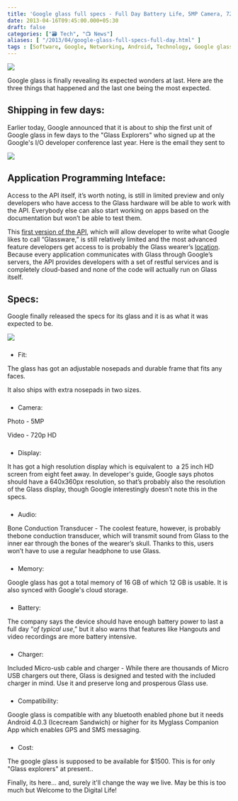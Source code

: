 ```yaml
---
title: 'Google glass full specs - Full Day Battery Life, 5MP Camera, 720p Video, 16GB Flash Memory & Bone Conduction Transducer'
date: 2013-04-16T09:45:00.000+05:30
draft: false
categories: ["🗃️ Tech", "📺 News"]
aliases: [ "/2013/04/google-glass-full-specs-full-day.html" ]
tags : [Software, Google, Networking, Android, Technology, Google glass, Operating systems, Gadgets, Google glasses, Digital life, transparent, interface, Maps, contact lenses, Search engine]
---
```


[![](https://3.bp.blogspot.com/-iIHeGy2Nmng/UWzLi5c8DmI/AAAAAAAAA38/pqMgvUb1Hj8/s640/googLAS.jpg)](https://3.bp.blogspot.com/-iIHeGy2Nmng/UWzLi5c8DmI/AAAAAAAAA38/pqMgvUb1Hj8/s1600/googLAS.jpg)

  
Google glass is finally revealing its expected wonders at last. Here are the three things that happened and the last one being the most expected.  
  

Shipping in few days:
---------------------

Earlier today, Google announced that it is about to ship the first unit of Google glass in few days to the "Glass Explorers" who signed up at the Google's I/O developer conference last year. Here is the email they sent to 

[![](https://4.bp.blogspot.com/-JkeIXA1Uw44/UWzKGuMx8lI/AAAAAAAAA30/ELlOZN9AGJ4/s640/ggeemail.png)](https://4.bp.blogspot.com/-JkeIXA1Uw44/UWzKGuMx8lI/AAAAAAAAA30/ELlOZN9AGJ4/s1600/ggeemail.png)

  

Application Programming Inteface:
---------------------------------

Access to the API itself, it’s worth noting, is still in limited preview and only developers who have access to the Glass hardware will be able to work with the API. Everybody else can also start working on apps based on the documentation but won’t be able to test them.

This [first version of the API](httpss://developers.google.com/glass/v1/reference/), which will allow developer to write what Google likes to call “Glassware,” is still relatively limited and the most advanced feature developers get access to is probably the Glass wearer’s [location](httpss://developers.google.com/glass/location). Because every application communicates with Glass through Google’s servers, the API provides developers with a set of restful services and is completely cloud-based and none of the code will actually run on Glass itself.

  

Specs:
------

Google finally released the specs for its glass and it is as what it was expected to be.

  

[![](https://3.bp.blogspot.com/-WSSEEQr-2zE/UWzP3wAOKMI/AAAAAAAAA4E/-dwxRpqhhNI/s640/google-glasses.jpg)](https://3.bp.blogspot.com/-WSSEEQr-2zE/UWzP3wAOKMI/AAAAAAAAA4E/-dwxRpqhhNI/s1600/google-glasses.jpg)

  

### 

*   Fit:

The glass has got an adjustable nosepads and durable frame that fits any faces.

It also ships with extra nosepads in two sizes.

### 

*   Camera:

Photo - 5MP

Video - 720p HD

### 

*   Display:

It has got a high resolution display which is equivalent to  a 25 inch HD screen from eight feet away. In developer's guide, Google says photos should have a 640x360px resolution, so that’s probably also the resolution of the Glass display, though Google interestingly doesn’t note this in the specs.

### 

*   Audio:

Bone Conduction Transducer - The coolest feature, however, is probably thebone conduction transducer, which will transmit sound from Glass to the inner ear through the bones of the wearer’s skull. Thanks to this, users won’t have to use a regular headphone to use Glass.

### 

*   Memory:

Google glass has got a total memory of 16 GB of which 12 GB is usable. It is also synced with Google's cloud storage.

### 

*   Battery:

The company says the device should have enough battery power to last a full day “_of typical use_,” but it also warns that features like Hangouts and video recordings are more battery intensive.

### 

*   Charger:

Included Micro-usb cable and charger - While there are thousands of Micro USB chargers out there, Glass is designed and tested with the included charger in mind. Use it and preserve long and prosperous Glass use.

### 

*   Compatibility:

Google glass is compatible with any bluetooth enabled phone but it needs Android 4.0.3 (Icecream Sandwich) or higher for its Myglass Companion App which enables GPS and SMS messaging.

### 

*   Cost:

The google glass is supposed to be available for $1500. This is for only "Glass explorers" at present..

  
Finally, its here... and, surely it'll change the way we live. May be this is too much but Welcome to the Digital Life!